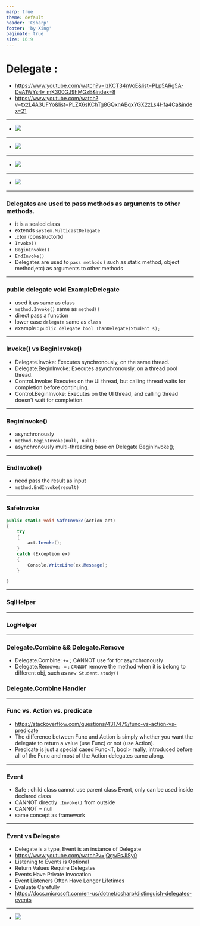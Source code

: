 ```yaml
---
marp: true
theme: default
header: 'Csharp'
footer: 'by Xing'
paginate: true
size: 16:9
---
```


<!--
_backgroundColor: white
_color: black
-->

# Delegate :

- https://www.youtube.com/watch?v=IzKCT34nVoE&list=PLp5ARg5A-DeA1WYsrlv_mK300GJ9hMGzE&index=8
- https://www.youtube.com/watch?v=txzL4A3UFYo&list=PLZX6sKChTg8GQxnABqxYGX2zLs4Hfa4Ca&index=21

---

- ![](del.png)

---

- ![](del2.png)

---

- ![](del3.png)

---

- ![](del4.png)

---

### Delegates are used to pass methods as arguments to other methods.

- it is a sealed class
- extends `system.MulticastDelegate`
- .ctor (constructor)d
- `Invoke()`
- `BeginInvoke()`
- `EndInvoke()`
- Delegates are used to `pass methods` ( such as static method, object method,etc) as arguments to other methods

---

### public delegate void ExampleDelegate

- used it as same as class
- `method.Invoke()` same as `method()`
- direct pass a function
- lower case `delegate` same as `class`
- example : `public delegate bool ThanDelegate(Student s);`

---

### Invoke() vs BeginInvoke()

- Delegate.Invoke: Executes synchronously, on the same thread.
- Delegate.BeginInvoke: Executes asynchronously, on a thread pool thread.
- Control.Invoke: Executes on the UI thread, but calling thread waits for completion before continuing.
- Control.BeginInvoke: Executes on the UI thread, and calling thread doesn't wait for completion.

---

### BeginInvoke()

- asynchronously
- `method.BeginInvoke(null, null);`
- asynchronously multi-threading base on Delegate BeginInvoke();

---

### EndInvoke()

- need pass the result as input
- `method.EndInvoke(result)`

---

### SafeInvoke

```C#
public static void SafeInvoke(Action act)
{
    try
    {
        act.Invoke();
    }
    catch (Exception ex)
    {
        Console.WriteLine(ex.Message);
    }

}
```

---

### SqlHelper

---

### LogHelper

---

### Delegate.Combine && Delegate.Remove

- Delegate.Combine: `+=` ; CANNOT use for for asynchronously
- Delegate.Remove: `-=` : `CANNOT` remove the method when it is belong to different obj, such as `new Student.study()`

### Delegate.Combine Handler

---

### Func vs. Action vs. predicate

- https://stackoverflow.com/questions/4317479/func-vs-action-vs-predicate
- The difference between Func and Action is simply whether you want the delegate to return a value (use Func) or not (use Action).
- Predicate is just a special cased Func<T, bool> really, introduced before all of the Func and most of the Action delegates came along.

---

### Event

- Safe : child class cannot use parent class Event, only can be used inside declared class
- CANNOT directly `.Invoke()` from outside
- CANNOT = null
- same concept as framework

---

### Event vs Delegate

- Delegate is a type, Event is an instance of Delegate
- https://www.youtube.com/watch?v=jQgwEsJISy0
- Listening to Events is Optional
- Return Values Require Delegates
- Events Have Private Invocation
- Event Listeners Often Have Longer Lifetimes
- Evaluate Carefully
- https://docs.microsoft.com/en-us/dotnet/csharp/distinguish-delegates-events

---

- ![](win.png)
